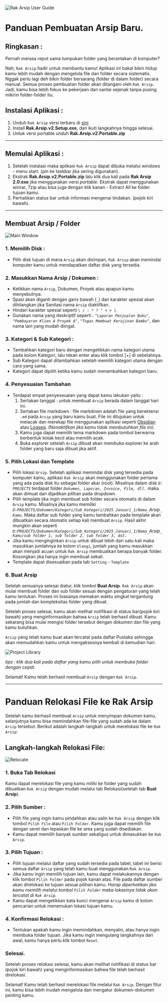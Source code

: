 ![Rak `Arsip` User Guide](App/Img/User-Guide/user_guide_krea_header.png)

# Panduan Pembuatan Arsip Baru.

## Ringkasan :

Pernah merasa repot sama tumpukan folder yang berantakan di komputer? 

Nah, `Rak Arsip` hadir untuk membantu kamu! Aplikasi ini bakal bikin hidup kamu lebih mudah dengan mengelola file dan folder secara sistematis. Nggak perlu lagi deh bikin folder bersarang (folder di dalam folder) secara manual. Semua proses pembuatan folder akan ditangani oleh `Rak Arsip`. Jadi, kamu bisa lebih fokus ke pekerjaan dan santai sejenak tanpa pusing mikirin folder-folder itu.

## Instalasi Aplikasi :
  1. Unduh `Rak Arsip` versi terbaru di [sini](https://github.com/mudrikam/Rak-`Arsip`-2/releases)
  2. Install **Rak.Arsip.v2.Setup.exe**, dan ikuti langkahnya hingga selesai.
  3. Untuk versi portable unduh **Rak.Arsip.v2.Portable.zip**

---

## Memulai Aplikasi :
   1. Setelah instalasi maka aplikasi `Rak Arsip` dapat dibuka melalui windows - menu start. (pin ke taskbar jika sering digunakan).
   2. Ekstrak **Rak.Arsip.v2.Portable.zip** lalu klik dua kali pada **Rak Arsip 2.0.exe** jika menggunakan versi *portable*. Ekstrak dapat menggunakan winrar, 7zip atau bisa juga dengan klik kanan - Extract All ke folder tujuan kamu.
   3. Perhatikan status bar untuk informasi mengenai tindakan. (pojok kiri bawah).

---

## Membuat Arsip / Folder
![Main Window](App/Img/User-Guide/home_screen.png)

### 1. Memilih Disk :

  - Pilih disk tujuan di mana `Arsip` akan disimpan, `Rak Arsip` akan memindai komputer kamu untuk mendapatkan daftar disk yang tersedia.

### 2. Masukkan Nama Arsip / Dokumen :

  - Ketikkan nama `Arsip`, Dokumen, Proyek atau apapun kamu menyebutnya.
  - Spasi akan diganti dengan garis bawah (`_`) dan karakter spesial akan dihilangkan jika Sanitasi nama `Arsip` diaktifkan.
  - Hindari karakter spesial seperti `\ / : * ? " < > |`.
  - Gunakan nama yang deskriptif seperti : _`"Laporan Penjualan Buku"`_, _`"Pembayaran Klien A Proyek A"`_, _`"Tugas Membuat Kerajinan Bambu"`_, dan nama lain yang mudah diingat.

### 3. Kategori & Sub Kategori :

  - Tambahkan kategori baru dengan mengetikkan nama kategori utama pada kolom Kategori, lalu tekan enter atau klik tombol [+] di sebelahnya.
  - Sub Kategori dapat ditambahkan setelah memilih kategori utama dengan cara yang sama.
  - Kategori dapat dipilih ketika kamu sudah menambahkan kategori baru.


### 4. Penyesuaian Tambahan
  - Terdapat empat penyeseuaian yang dapat kamu lakukan yaitu :
    1. Sertakan tanggal : untuk membuat `Arsip` berada dalam tanggal hari ini.
    2. Sertakan file markdown : file markdown adalah file yang berektensi `.md` pada `Arsip` yang baru kamu buat. File ini ditujukan untuk melacak dan merekap file menggunakan aplikasi seperti [Obsidian](https://obsidian.md/) atau [Logseq](https://logseq.com/). *(Nonaktifkan jika kamu tidak membutuhkan file ini)*. 
    3. Kamu juga dapat memilih tema markdown pada tombol berwarna berbentuk kotak kecil atau memilih acak.
    4. Buka explorer setelah `Arsip` dibuat akan membuka explorer ke arah folder yang baru saja dibuat jika aktif.

### 5. Pilih Lokasi dan Template

  - Pilih lokasi `Arsip`. Setelah aplikasi memindai disk yang tersedia pada komputer kamu, aplikasi `Rak Arsip` akan menggunakan folder pertama yang ada pada disk itu sebagai folder akar (root). Misalnya dalam disk _`D: PROJECTS`_ terdapat folder _`Dokumen, Laporan, Invoice, Film, dll.`_ maka akan dimuat dan dijadikan pilihan pada dropdown.
  - Pilih template jika ingin membuat sub folder secara otomatis di dalam `Arsip` kamu. Misalnya jika kamu memiliki _`D:PROJECTS/Dokumen/Kategori/Sub_Kategori/2025_Januari_1/Nama_`Arsip`_Kamu`_. Maka daftar sub folder yang kamu tambahkan pada template akan dibuatkan secara otomatis setiap kali membuat `Arsip`. Hasil akhir mungkin akan seperti _`D:PROJECTS/Dokumen/Kategori/Sub_Kategori/2025_Januari_1/Nama_`Arsip`_Kamu/sub folder 1, sub folder 2, sub folder 3, dst.`_
  - Jika kamu menginginkan `Arsip` untuk dibuat lebih dari satu kali maka masukkan jumlahnya ke kolom `Ulangi`, jumlah yang kamu masukkan akan menjadi acuan untuk `Rak Arsip` membuatkan berapa banyak folder. Kosongkan jika hanya ingin membuat sekali.
  - Template dapat disesuaikan pada tab `Setting` - `Template`

### 6. Buat Arsip

  Setelah semuanya selesai diatur, klik tombol **Buat Arsip**. `Rak Arsip` akan mulai membuat folder dan sub folder sesuai dengan pengaturan yang telah kamu tentukan. Proses ini biasanya memakan waktu singkat tergantung pada jumlah dan kompleksitas folder yang dibuat.

  Setelah proses selesai, kamu akan melihat notifikasi di status bar(pojok kiri bawah) yang menginformasikan bahwa `Arsip` telah berhasil dibuat. Kamu sekarang bisa mulai mengisi folder tersebut dengan dokumen dan file yang kamu butuhkan.

  `Arsip` yang telah kamu buat akan tercatat pada daftar Pustaka sehingga akan memudahkan kamu untuk mengaksesnya kembali di kemudian hari.

![Project Library](App/Img/User-Guide/project_library.png)

*tips : klik dua kali pada daftar yang kamu pilih untuk membuka folder dengan cepat.*

  Selamat! Kamu telah berhasil membuat `Arsip` dengan `Rak Arsip`.

---

# Panduan Relokasi File ke Rak Arsip

Setelah kamu berhasil membuat `Arsip` untuk menyimpan dokumen kamu, selanjutnya kamu bisa memindahkan file-file yang sudah ada ke dalam `Arsip` tersebut. Berikut adalah langkah-langkah untuk merelokasi file ke `Rak Arsip`:

## Langkah-langkah Relokasi File:
![Relocate](App/Img/User-Guide/relocate_files.png)

### 1. Buka Tab Relokasi
  Kamu dapat merelokasi file yang kamu miliki ke folder yang sudah dibuatkan `Rak Arsip` dengan mudah melalui tab Relokasi(setelah tab **Buat Arsip**).

### 2. Pilih Sumber :
  - Pilih file yang ingin kamu pindahkan atau salin ke `Rak Arsip` dengan klik tombol `Pilih File` atau `Pilih Folder`. Kamu juga dapat memilih file dengan seret dan lepaskan file ke area yang sudah disediakan.
  - Kamu dapat memilih banyak sumber sekaligus untuk dimasukkan ke `Rak Arsip`.

### 3. Pilih Tujuan :
  - Pilih tujuan melalui daftar yang sudah tersedia pada tabel, tabel ini berisi semua daftar `Arsip` yang telah kamu buat menggunakan `Rak Arsip`.
  - Jika kamu ingin memilih tujuan lain, kamu dapat melakukannya dengan klik tombol `Pilih Folder` pada pojok kanan atas. File pada daftar sumber akan direlokasi ke tujuan sesuai pilihan kamu. *Harap diperhatikan jika kamu memilih melalui tombol `Pilih Folder` maka lokasinya tidak akan tercatat di `Rak Arsip`.*
  - Kamu dapat mengetikkan kata kunci mengenai `Arsip` kamu di kolom pencarian untuk menemukan lokasi tujuan kamu.

### 4. Konfirmasi Relokasi :
  - Tentukan apakah kamu ingin memindahkan, menyalin, atau hanya ingin membuka folder tujuan. Jika kamu ingin mengulang langkahnya dari awal, kamu hanya perlu klik tombol `Reset`.


### Selesai.
  Setelah proses relokasi selesai, kamu akan melihat notifikasi di status bar (pojok kiri bawah) yang menginformasikan bahwa file telah berhasil direlokasi.

  Selamat! Kamu telah berhasil merelokasi file melalui `Rak Arsip`. Dengan fitur ini, kamu bisa lebih mudah mengelola dan mengatur dokumen-dokumen penting kamu.

